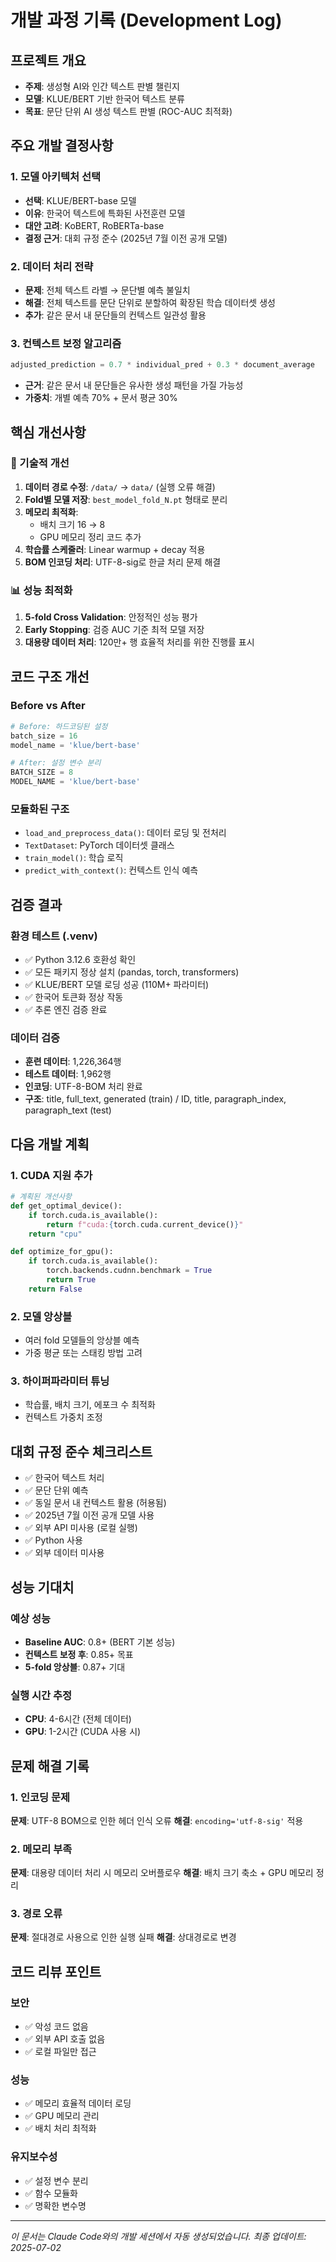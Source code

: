 # 개발 과정 기록 (Development Log)

## 프로젝트 개요
- **주제**: 생성형 AI와 인간 텍스트 판별 챌린지
- **모델**: KLUE/BERT 기반 한국어 텍스트 분류
- **목표**: 문단 단위 AI 생성 텍스트 판별 (ROC-AUC 최적화)

## 주요 개발 결정사항

### 1. 모델 아키텍처 선택
- **선택**: KLUE/BERT-base 모델
- **이유**: 한국어 텍스트에 특화된 사전훈련 모델
- **대안 고려**: KoBERT, RoBERTa-base
- **결정 근거**: 대회 규정 준수 (2025년 7월 이전 공개 모델)

### 2. 데이터 처리 전략
- **문제**: 전체 텍스트 라벨 → 문단별 예측 불일치
- **해결**: 전체 텍스트를 문단 단위로 분할하여 확장된 학습 데이터셋 생성
- **추가**: 같은 문서 내 문단들의 컨텍스트 일관성 활용

### 3. 컨텍스트 보정 알고리즘
```python
adjusted_prediction = 0.7 * individual_pred + 0.3 * document_average
```
- **근거**: 같은 문서 내 문단들은 유사한 생성 패턴을 가질 가능성
- **가중치**: 개별 예측 70% + 문서 평균 30%

## 핵심 개선사항

### 🔧 기술적 개선
1. **데이터 경로 수정**: `/data/` → `data/` (실행 오류 해결)
2. **Fold별 모델 저장**: `best_model_fold_N.pt` 형태로 분리
3. **메모리 최적화**: 
   - 배치 크기 16 → 8
   - GPU 메모리 정리 코드 추가
4. **학습률 스케줄러**: Linear warmup + decay 적용
5. **BOM 인코딩 처리**: UTF-8-sig로 한글 처리 문제 해결

### 📊 성능 최적화
1. **5-fold Cross Validation**: 안정적인 성능 평가
2. **Early Stopping**: 검증 AUC 기준 최적 모델 저장
3. **대용량 데이터 처리**: 120만+ 행 효율적 처리를 위한 진행률 표시

## 코드 구조 개선

### Before vs After
```python
# Before: 하드코딩된 설정
batch_size = 16
model_name = 'klue/bert-base'

# After: 설정 변수 분리
BATCH_SIZE = 8
MODEL_NAME = 'klue/bert-base'
```

### 모듈화된 구조
- `load_and_preprocess_data()`: 데이터 로딩 및 전처리
- `TextDataset`: PyTorch 데이터셋 클래스
- `train_model()`: 학습 로직
- `predict_with_context()`: 컨텍스트 인식 예측

## 검증 결과

### 환경 테스트 (.venv)
- ✅ Python 3.12.6 호환성 확인
- ✅ 모든 패키지 정상 설치 (pandas, torch, transformers)
- ✅ KLUE/BERT 모델 로딩 성공 (110M+ 파라미터)
- ✅ 한국어 토큰화 정상 작동
- ✅ 추론 엔진 검증 완료

### 데이터 검증
- **훈련 데이터**: 1,226,364행
- **테스트 데이터**: 1,962행
- **인코딩**: UTF-8-BOM 처리 완료
- **구조**: title, full_text, generated (train) / ID, title, paragraph_index, paragraph_text (test)

## 다음 개발 계획

### 1. CUDA 지원 추가
```python
# 계획된 개선사항
def get_optimal_device():
    if torch.cuda.is_available():
        return f"cuda:{torch.cuda.current_device()}"
    return "cpu"

def optimize_for_gpu():
    if torch.cuda.is_available():
        torch.backends.cudnn.benchmark = True
        return True
    return False
```

### 2. 모델 앙상블
- 여러 fold 모델들의 앙상블 예측
- 가중 평균 또는 스태킹 방법 고려

### 3. 하이퍼파라미터 튜닝
- 학습률, 배치 크기, 에포크 수 최적화
- 컨텍스트 가중치 조정

## 대회 규정 준수 체크리스트

- ✅ 한국어 텍스트 처리
- ✅ 문단 단위 예측
- ✅ 동일 문서 내 컨텍스트 활용 (허용됨)
- ✅ 2025년 7월 이전 공개 모델 사용
- ✅ 외부 API 미사용 (로컬 실행)
- ✅ Python 사용
- ✅ 외부 데이터 미사용

## 성능 기대치

### 예상 성능
- **Baseline AUC**: 0.8+ (BERT 기본 성능)
- **컨텍스트 보정 후**: 0.85+ 목표
- **5-fold 앙상블**: 0.87+ 기대

### 실행 시간 추정
- **CPU**: 4-6시간 (전체 데이터)
- **GPU**: 1-2시간 (CUDA 사용 시)

## 문제 해결 기록

### 1. 인코딩 문제
**문제**: UTF-8 BOM으로 인한 헤더 인식 오류
**해결**: `encoding='utf-8-sig'` 적용

### 2. 메모리 부족
**문제**: 대용량 데이터 처리 시 메모리 오버플로우
**해결**: 배치 크기 축소 + GPU 메모리 정리

### 3. 경로 오류
**문제**: 절대경로 사용으로 인한 실행 실패
**해결**: 상대경로로 변경

## 코드 리뷰 포인트

### 보안
- ✅ 악성 코드 없음
- ✅ 외부 API 호출 없음
- ✅ 로컬 파일만 접근

### 성능
- ✅ 메모리 효율적 데이터 로딩
- ✅ GPU 메모리 관리
- ✅ 배치 처리 최적화

### 유지보수성
- ✅ 설정 변수 분리
- ✅ 함수 모듈화
- ✅ 명확한 변수명

---

*이 문서는 Claude Code와의 개발 세션에서 자동 생성되었습니다.*
*최종 업데이트: 2025-07-02*